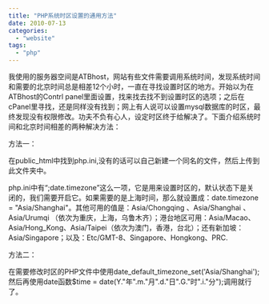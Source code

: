 ```yaml
---
title: "PHP系统时区设置的通用方法"
date: 2010-07-13
categories: 
  - "website"
tags: 
  - "php"
---
```


我使用的服务器空间是ATBhost，网站有些文件需要调用系统时间，发现系统时间和需要的北京时间总是相差12个小时，一直在寻找设置时区的地方。开始以为在ATBhost的Contrl panel里面设置，找来找去找不到设置时区的选项；之后在cPanel里寻找，还是同样没有找到；网上有人说可以设置mysql数据库的时区，最终发现没有权限修改。功夫不负有心人，设定时区终于给解决了。下面介绍系统时间和北京时间相差的两种解决方法：

方法一：

在public\_html中找到php.ini,没有的话可以自己新建一个同名的文件，然后上传到此文件夹中。

php.ini中有“;date.timezone”这么一项，它是用来设置时区的，默认状态下是关闭的，我们需要开启它。如果需要的是上海时间，那么就设置成：date.timezone = "Asia/Shanghai"。其他可用的值是：Asia/Chongqing 、Asia/Shanghai 、Asia/Urumqi （依次为重庆，上海，乌鲁木齐）；港台地区可用：Asia/Macao、Asia/Hong\_Kong、Asia/Taipei（依次为澳门，香港，台北）；还有新加坡：Asia/Singapore；以及：Etc/GMT-8、Singapore、Hongkong、PRC.

方法二：

在需要修改时区的PHP文件中使用date\_default\_timezone\_set('Asia/Shanghai');然后再使用date函数$time = date(Y."年".m."月".d."日".G."时".i."分");调用就行了。
